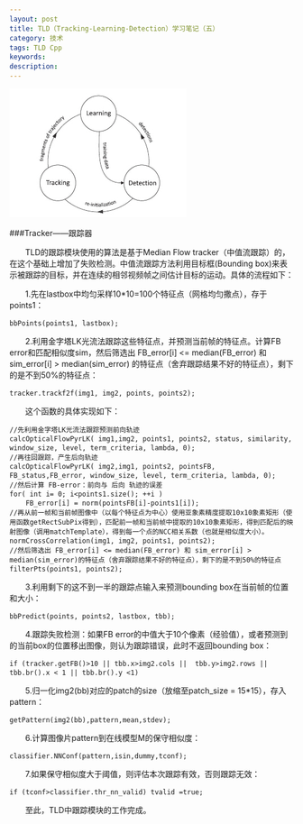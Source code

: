 ```yaml
---
layout: post
title: TLD（Tracking-Learning-Detection）学习笔记（五）
category: 技术
tags: TLD Cpp
keywords: 
description: 
---
```


![](/public/img/TLD/2.jpg)

###Tracker——跟踪器

&emsp;&emsp;TLD的跟踪模块使用的算法是基于Median Flow tracker（中值流跟踪）的，在这个基础上增加了失败检测。中值流跟踪方法利用目标框(Bounding box)来表示被跟踪的目标，并在连续的相邻视频帧之间估计目标的运动。具体的流程如下：

&emsp;&emsp;1.先在lastbox中均匀采样10*10=100个特征点（网格均匀撒点），存于points1：

    bbPoints(points1, lastbox);
    
&emsp;&emsp;2.利用金字塔LK光流法跟踪这些特征点，并预测当前帧的特征点。计算FB error和匹配相似度sim，然后筛选出 FB_error[i] <= median(FB_error) 和 sim_error[i] > median(sim_error) 的特征点（舍弃跟踪结果不好的特征点），剩下的是不到50%的特征点：

    tracker.trackf2f(img1, img2, points, points2);
    
&emsp;&emsp;这个函数的具体实现如下：

    //先利用金字塔LK光流法跟踪预测前向轨迹
    calcOpticalFlowPyrLK( img1,img2, points1, points2, status, similarity, window_size, level, term_criteria, lambda, 0);
    //再往回跟踪，产生后向轨迹
    calcOpticalFlowPyrLK( img2,img1, points2, pointsFB, FB_status,FB_error, window_size, level, term_criteria, lambda, 0);
    //然后计算 FB-error：前向与 后向 轨迹的误差
    for( int i= 0; i<points1.size(); ++i )
        FB_error[i] = norm(pointsFB[i]-points1[i]);
    //再从前一帧和当前帧图像中（以每个特征点为中心）使用亚象素精度提取10x10象素矩形（使用函数getRectSubPix得到），匹配前一帧和当前帧中提取的10x10象素矩形，得到匹配后的映射图像（调用matchTemplate），得到每一个点的NCC相关系数（也就是相似度大小）。
    normCrossCorrelation(img1, img2, points1, points2);
    //然后筛选出 FB_error[i] <= median(FB_error) 和 sim_error[i] > median(sim_error)的特征点（舍弃跟踪结果不好的特征点），剩下的是不到50%的特征点
    filterPts(points1, points2);
    
&emsp;&emsp;3.利用剩下的这不到一半的跟踪点输入来预测bounding box在当前帧的位置和大小：

    bbPredict(points, points2, lastbox, tbb);
    
&emsp;&emsp;4.跟踪失败检测：如果FB error的中值大于10个像素（经验值），或者预测到的当前box的位置移出图像，则认为跟踪错误，此时不返回bounding box：

    if (tracker.getFB()>10 || tbb.x>img2.cols ||  tbb.y>img2.rows || tbb.br().x < 1 || tbb.br().y <1)
    
&emsp;&emsp;5.归一化img2(bb)对应的patch的size（放缩至patch_size = 15*15），存入pattern：

    getPattern(img2(bb),pattern,mean,stdev);
    
&emsp;&emsp;6.计算图像片pattern到在线模型M的保守相似度：

    classifier.NNConf(pattern,isin,dummy,tconf);
    
&emsp;&emsp;7.如果保守相似度大于阈值，则评估本次跟踪有效，否则跟踪无效：

    if (tconf>classifier.thr_nn_valid) tvalid =true;

&emsp;&emsp;至此，TLD中跟踪模块的工作完成。